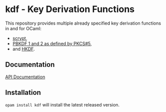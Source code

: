 # kdf - Key Derivation Functions

This repository provides multiple already specified key derivation functions in
and for OCaml:

- [scrypt](https://tools.ietf.org/html/rfc7914),
- [PBKDF 1 and 2 as defined by PKCS#5](https://tools.ietf.org/html/rfc2898),
- and [HKDF](https://tools.ietf.org/html/rfc5869).

## Documentation

[API Documentation](https://robur-coop.github.io/kdf/doc)

## Installation

`opam install kdf` will install the latest released version.

